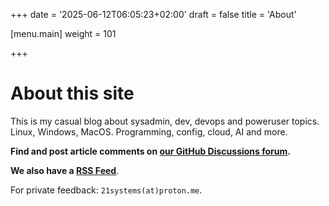 +++
date = '2025-06-12T06:05:23+02:00'
draft = false
title = 'About'

[menu.main]
  weight = 101

+++

# About this site

This is my casual blog about sysadmin, dev, devops and poweruser topics. Linux, Windows, MacOS. Programming, config, cloud, AI and more.
 
**Find and post article comments on [our GitHub Discussions forum](https://github.com/21sys/21sys.github.io/discussions).**

**We also have a [RSS Feed](/index.xml)**.

For private feedback: `21systems(at)proton.me`.
